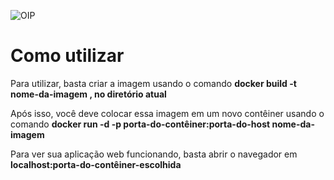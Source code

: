 
![OIP](https://github.com/Gagema/dockerproject/assets/115170179/0ee2cb7e-e1e7-442d-85e0-737934269899) <h1>Como utilizar</h1>
<p>Para utilizar, basta criar a imagem usando o comando <b>docker build -t nome-da-imagem , no diretório atual</b></p>
<p>Após isso, você deve colocar essa imagem em um novo contêiner usando o comando <b>docker run -d -p porta-do-contêiner:porta-do-host nome-da-imagem</b></p>
<p>Para ver sua aplicação web funcionando, basta abrir o navegador em <b>localhost:porta-do-contêiner-escolhida</b></p>
